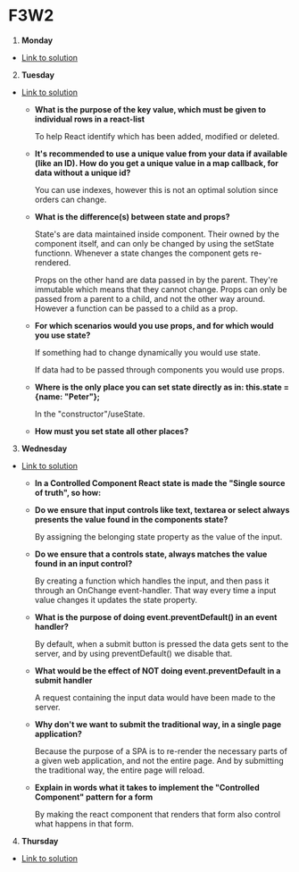 # F3W2

1. **Monday**
  - [Link to solution](https://github.com/Obaydahm/F3W2/tree/master/mon-wed/src/01monday)
    
2. **Tuesday**
  - [Link to solution](https://github.com/Obaydahm/F3W2/tree/master/mon-wed/src/02tuesday)
    
    - **What is the purpose of the key value, which must be given to individual rows in a react-list**
    
      To help React identify which has been added, modified or deleted.
    - **It's recommended to use a unique value from your data if available (like an ID). How do you get a unique value in a map callback, for data without a unique id?**
    
      You can use indexes, however this is not an optimal solution since orders can change.
    - **What is the difference(s) between state and props?**

      State's are data maintained inside component. Their owned by the component itself, and can only be changed by using the setState functionn.
      Whenever a state changes the component gets re-rendered.
      
      Props on the other hand are data passed in by the parent. They're immutable which means that they cannot change. Props can only be passed from a parent to a child, and not the other way around. However a function can be passed to a child as a prop.
    - **For which scenarios would you use props, and for which would you use state?**
    
      If something had to change dynamically you would use state.
      
      If data had to be passed through components you would use props.
    - **Where is the only place you can set state directly as in:  this.state = {name: "Peter"};**
      
      In the "constructor"/useState.
    - **How must you set state all other places?**

    
3. **Wednesday**
  - [Link to solution](https://github.com/Obaydahm/F3W2/tree/master/mon-wed/src/03wednesday)
  
    - **In a Controlled Component React state is made the "Single source of truth", so how:**
    - **Do we ensure that input controls like text, textarea or select always presents the value found in the components state?**
      
      By assigning the belonging state property as the value of the input.
    - **Do we ensure that a controls state, always matches the value found in an input control?**
    
      By creating a function which handles the input, and then pass it through an OnChange event-handler. That way every time a input value changes it updates the state property.
    - **What is the purpose of doing event.preventDefault() in an event handler?**
    
      By default, when a submit button is pressed the data gets sent to the server,
            and by using preventDefault() we disable that.
    - **What would be the effect of NOT doing event.preventDefault in a submit handler**
    
      A request containing the input data would have been made to the server.
    - **Why don't we want to submit the traditional way, in a single page application?**
    
      Because the purpose of a SPA is to re-render the necessary parts of a given web application, and not the entire page. And by submitting the traditional way, the entire page will reload.
    - **Explain in words what it takes to implement the "Controlled Component" pattern for a form**
      
      By making the react component that renders that form also control what happens in that form.


  
    
4. **Thursday**
  - [Link to solution](https://github.com/Obaydahm/F3W2/tree/master/04thursday)
